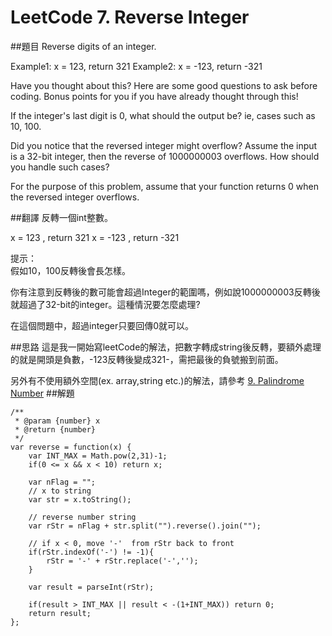 # LeetCode 7. Reverse Integer

##題目
Reverse digits of an integer.

Example1: x = 123, return 321
Example2: x = -123, return -321

Have you thought about this?
Here are some good questions to ask before coding. Bonus points for you if you have already thought through this!

If the integer's last digit is 0, what should the output be? ie, cases such as 10, 100.

Did you notice that the reversed integer might overflow? Assume the input is a 32-bit integer, then the reverse of 1000000003 overflows. How should you handle such cases?

For the purpose of this problem, assume that your function returns 0 when the reversed integer overflows.

##翻譯
反轉一個int整數。

x = 123 , return 321
x = -123 , return -321

提示：  
假如10，100反轉後會長怎樣。
  
你有注意到反轉後的數可能會超過Integer的範圍嗎，例如說1000000003反轉後就超過了32-bit的integer。這種情況要怎麼處理?

在這個問題中，超過integer只要回傳0就可以。

##思路
這是我一開始寫leetCode的解法，把數字轉成string後反轉，要額外處理的就是開頭是負數，-123反轉後變成321-，需把最後的負號搬到前面。  
  
另外有不使用額外空間(ex. array,string etc.)的解法，請參考  [9. Palindrome Number](9md.md)
##解題
```
/**
 * @param {number} x
 * @return {number}
 */
var reverse = function(x) {
    var INT_MAX = Math.pow(2,31)-1;    
    if(0 <= x && x < 10) return x;
    
    var nFlag = "";
    // x to string
    var str = x.toString();
    
    // reverse number string
    var rStr = nFlag + str.split("").reverse().join("");
    
    // if x < 0, move '-'  from rStr back to front
    if(rStr.indexOf('-') != -1){
        rStr = '-' + rStr.replace('-','');    
    }
    
    var result = parseInt(rStr);
    
    if(result > INT_MAX || result < -(1+INT_MAX)) return 0;
    return result;
};
```
